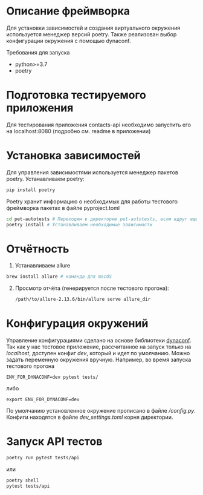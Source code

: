 # Описание фреймворка
   Для установки зависимостей и создания виртуального окружения используется менеджер версий poetry.
   Также реализован выбор конфигурации окружения с помощью dynaconf.


Требования для запуска

* python>=3.7
* poetry

# Подготовка тестируемого приложения
   Для тестирования приложения contacts-api необходимо запустить его на localhost:8080 
   (подробно см. readme в приложении)

# Установка зависимостей
Для управления зависимостями используется менеджер пакетов poetry. Устанавливаем poetry:
```sh
pip install poetry
```
Poetry хранит информацию о необходимых для работы тестового фреймворка пакетах в файле pyproject.toml
```sh
cd pet-autotests # Переходим в директорию pet-autotests, если вдруг еще не находимся в ней
poetry install # Устанавливаем необходимые зависимости
```

# Отчётность

1. Устанавливаем allure
```sh
brew install allure # команда для macOS    
```
2. Просмотр отчёта (генерируется после тестового прогона):
    ```sh
    /path/to/allure-2.13.6/bin/allure serve allure_dir

    ```

# Конфигурация окружений
Управление конфигурациями сделано на основе библиотеки [dynaconf](https://www.dynaconf.com/).
Так как у нас тестовое приложение, рассчитанное на запуск только на _localhost_, доступен конфиг _dev_,
который и идет по умолчанию. Можно задать переменную окружения вручную.
Например, во время запуска тестового прогона
```shell
ENV_FOR_DYNACONF=dev pytest tests/
```
либо
```shell
export ENV_FOR_DYNACONF=dev
```
По умолчанию установленное окружение прописано в файле _/config.py_.
Конфиги находятся в файле _dev_settings.toml_ корня директории.

# Запуск API тестов

```sh
poetry run pytest tests/api
```
или
```sh
poetry shell
pytest tests/api
```
